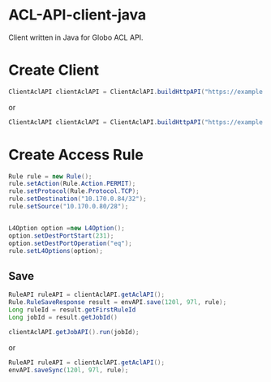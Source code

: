# ACL-API-client-java
Client written in Java for Globo ACL API.


# Create Client
```java
ClientAclAPI clientAclAPI = ClientAclAPI.buildHttpAPI("https://example.com", "token_123");
```
or
```java
ClientAclAPI clientAclAPI = ClientAclAPI.buildHttpAPI("https://example.com", "user_tester", "password_123");
```

# Create Access Rule

```java
Rule rule = new Rule();
rule.setAction(Rule.Action.PERMIT);
rule.setProtocol(Rule.Protocol.TCP);
rule.setDestination("10.170.0.84/32");
rule.setSource("10.170.0.80/28");


L4Option option =new L4Option();
option.setDestPortStart(231);
option.setDestPortOperation("eq");
rule.setL4Options(option);
```

## Save
```java
RuleAPI ruleAPI = clientAclAPI.getAclAPI();
Rule.RuleSaveResponse result = envAPI.save(120l, 97l, rule);
Long ruleId = result.getFirstRuleId
Long jobId = result.getJobId()

clientAclAPI.getJobAPI().run(jobId);

```
or 
```java
RuleAPI ruleAPI = clientAclAPI.getAclAPI();
envAPI.saveSync(120l, 97l, rule);
```




